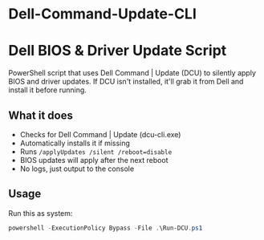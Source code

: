 # Dell-Command-Update-CLI
# Dell BIOS & Driver Update Script

PowerShell script that uses Dell Command | Update (DCU) to silently apply BIOS and driver updates. If DCU isn't installed, it'll grab it from Dell and install it before running.

## What it does
- Checks for Dell Command | Update (dcu-cli.exe)
- Automatically installs it if missing
- Runs `/applyUpdates /silent /reboot=disable`
- BIOS updates will apply after the next reboot
- No logs, just output to the console

## Usage
Run this as system:

```powershell
powershell -ExecutionPolicy Bypass -File .\Run-DCU.ps1
